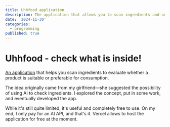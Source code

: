 ```yaml
---
title: Uhhfood application
description: The application that allows you to scan ingredients and understand whether it is better a product to consume or not.
date: '2024-11-30'
categories:
  - programming
published: true
---
```


# Uhhfood - check what is inside!

[An application](https://uhhfood.vercel.app/check) that helps you scan ingredients to evaluate whether a product is suitable or preferable for consumption.

The idea originally came from my girlfriend—she suggested the possibility of using AI to check ingredients. I explored the concept, put in some work, and eventually developed the app.

While it's still quite limited, it's useful and completely free to use. On my end, I only pay for an AI API, and that's it. Vercel allows to host the application for free at the moment.
